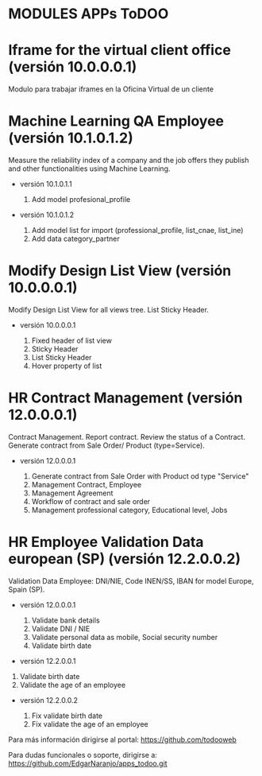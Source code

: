 # MODULES APPs ToDOO

# Iframe for the virtual client office (versión 10.0.0.0.1)

Modulo para trabajar iframes en la Oficina Virtual de un cliente

# Machine Learning QA Employee (versión 10.1.0.1.2)

Measure the reliability index of a company and the job offers they publish and other functionalities using Machine Learning.

 * versión 10.1.0.1.1
   
   1. Add model profesional_profile

 * versión 10.1.0.1.2
   
   1. Add model list for import (professional_profile, list_cnae, list_ine)
   2. Add data category_partner

# Modify Design List View (versión 10.0.0.0.1)

Modify Design List View for all views tree. List Sticky Header.

 * versión 10.0.0.0.1
   
   1. Fixed header of list view
   2. Sticky Header
   3. List Sticky Header
   4. Hover property of list

# HR Contract Management (versión 12.0.0.0.1)

Contract Management. Report contract. Review the status of a Contract. Generate contract from Sale Order/ Product (type=Service).

 * versión 12.0.0.0.1
   
   1. Generate contract from Sale Order with Product od type "Service"
   2. Management Contract, Employee
   3. Management Agreement
   4. Workflow of contract and sale order
   5. Management professional category, Educational level, Jobs

# HR Employee Validation Data  european (SP) (versión 12.2.0.0.2)

Validation Data Employee: DNI/NIE, Code INEN/SS, IBAN for model Europe, Spain (SP).

 * versión 12.0.0.0.1
   
   1. Validate bank details
   2. Validate DNI / NIE
   3. Validate personal data as mobile, Social security number
   4. Validate birth date

* versión 12.2.0.0.1

1. Validate birth date
2. Validate the age of an employee

* versión 12.2.0.0.2

   1. Fix validate birth date
   2. Fix validate the age of an employee


Para más información dirigirse al portal: https://github.com/todooweb

Para dudas funcionales o soporte, dirigirse a: https://github.com/EdgarNaranjo/apps_todoo.git

